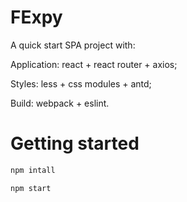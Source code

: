 # FExpy

A quick start SPA project with:

Application: react + react router + axios;

Styles: less + css modules + antd;

Build: webpack + eslint.

# Getting started

```sh
npm intall

npm start
```